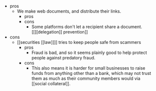 - pros
    - We make web documents, and distribute their links.
        - pros
        - cons
            - Some platforms don't let a recipient share a document. [[[[delegation]] prevention]]
- cons
    - [[securities [[law]]]] tries to keep people safe from scammers
        - pros
            - Fraud is bad, and so it seems plainly good to help protect people against predatory fraud.
        - cons
            - This also means it is harder for small businesses to raise funds from anything other than a bank, which may not trust them as much as their community members would via [[social collateral]].

